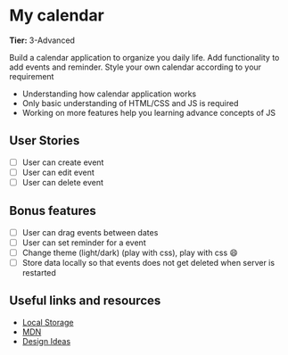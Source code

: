 # My calendar

**Tier:** 3-Advanced

Build a calendar application to organize you daily life. Add functionality to add events and reminder.
Style your own calendar according to your requirement

- Understanding how calendar application works
- Only basic understanding of HTML/CSS and JS is required
- Working on more features help you learning advance concepts of JS

## User Stories

- [ ] User can create event
- [ ] User can edit event
- [ ] User can delete event

## Bonus features

- [ ] User can drag events between dates
- [ ] User can set reminder for a event
- [ ] Change theme (light/dark) (play with css), play with css 😄
- [ ] Store data locally so that events does not get deleted when server is restarted

## Useful links and resources

- [Local Storage](https://blog.logrocket.com/the-complete-guide-to-using-localstorage-in-javascript-apps-ba44edb53a36/)
- [MDN](https://developer.mozilla.org/en-US/)
- [Design Ideas](https://dribbble.com/tags/calendar)